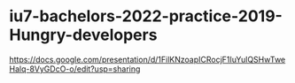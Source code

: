 # iu7-bachelors-2022-practice-2019-Hungry-developers
https://docs.google.com/presentation/d/1FilKNzoapICRocjF1IuYulQSHwTweHalq-8VyGDcO-o/edit?usp=sharing
